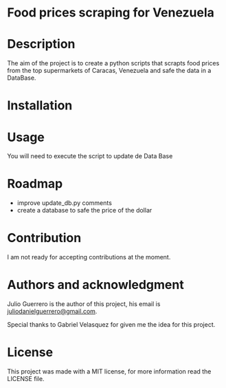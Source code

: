# Food prices scraping for Venezuela

# Description

The aim of the project is to create a python scripts that scrapts food prices from the top supermarkets of Caracas, Venezuela and safe the data in a DataBase.

# Installation

# Usage
You will need to execute the script to update de Data Base


# Roadmap
* improve update_db.py comments
* create a database to safe the price of the dollar

# Contribution 
I am not ready for accepting contributions at the moment.

# Authors and acknowledgment
Julio Guerrero is the author of this project, his email is juliodanielguerrero@gmail.com.

Special thanks to Gabriel Velasquez for given me the idea for this project.

# License

This project was made with a MIT license, for more information read the LICENSE file.
